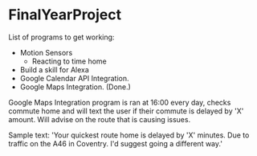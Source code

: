 # FinalYearProject

List of programs to get working: 
  - Motion Sensors
      - Reacting to time home
  - Build a skill for Alexa
  - Google Calendar API Integration. 
  - Google Maps Integration. (Done.)
  
  
  Google Maps Integration program is ran at 16:00 every day, checks commute home and will text the user if their commute is
  delayed by 'X' amount. Will advise on the route that is causing issues. 
  
  Sample text: 
    'Your quickest route home is delayed by 'X' minutes. Due to traffic on the A46 in Coventry. I'd suggest
    going a different way.'
  
  
  
